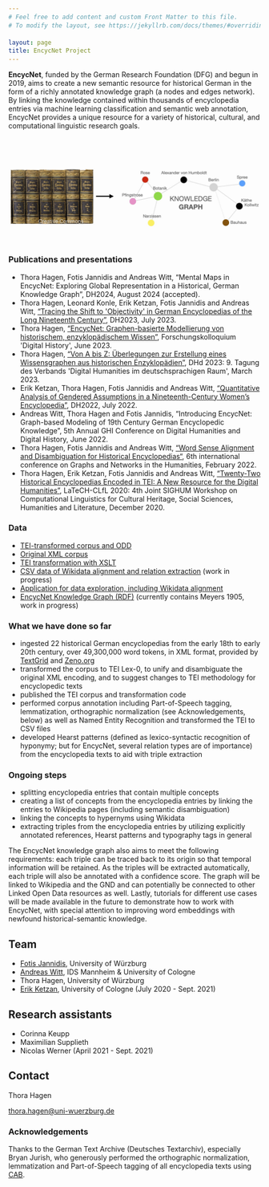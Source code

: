 ```yaml
---
# Feel free to add content and custom Front Matter to this file.
# To modify the layout, see https://jekyllrb.com/docs/themes/#overriding-theme-defaults

layout: page
title: EncycNet Project
---
```


**EncycNet**, funded by the German Research Foundation (DFG) and begun in 2019, aims to
create a new semantic resource for historical German in the form of a richly annotated knowledge graph (a nodes and edges network). By linking the knowledge contained within thousands of encyclopedia entries via machine learning classification and semantic web annotation, EncycNet provides a unique resource for a variety of historical, cultural, and computational linguistic research goals.  
  
    

<img src="EncycNet website image top.jpg" alt="EncycNet - Knowledge Graph" width="900" align="center" style="margin-top: 60px"/>  

<p style="color:grey; margin-bottom: 60px; margin-left: 60px; margin-top: -20px; font-size: 10px; text-align: left"><a href="https://fr.wikipedia.org/wiki/Fichier:2020_11_04_004_Meyers_Konversations_Lexikon.jpg" style="color: #D5D5D5;
  background-color: transparent;">Creative Commons</a></p>


### Publications and presentations

- Thora Hagen, Fotis Jannidis and Andreas Witt, “Mental Maps in EncycNet: Exploring Global Representation in a Historical, German Knowledge Graph”, DH2024, August 2024 (accepted).
- Thora Hagen, Leonard Konle, Erik Ketzan, Fotis Jannidis and Andreas Witt, [“Tracing the Shift to 'Objectivity' in German Encyclopedias of the Long Nineteenth Century”](https://zenodo.org/records/8107633), DH2023, July 2023.
- Thora Hagen, [“EncycNet: Graphen-basierte Modellierung von historischem, enzyklopädischem Wissen”](https://dhistory.hypotheses.org/5715), Forschungskolloquium 'Digital History', June 2023.
- Thora Hagen, [“Von A bis Z: Überlegungen zur Erstellung eines Wissensgraphen aus historischen Enzyklopädien”](https://zenodo.org/records/7715341), DHd 2023: 9. Tagung des Verbands 'Digital Humanities im deutschsprachigen Raum', March 2023.
- Erik Ketzan, Thora Hagen, Fotis Jannidis and Andreas Witt, [“Quantitative Analysis of Gendered Assumptions in a Nineteenth-Century Women’s Encyclopedia”](https://www.erikketzan.com/wp-content/uploads/2022/08/Ketzan_et_al_Gendered_Assumptions.pdf), DH2022, July 2022. 
- Andreas Witt, Thora Hagen and Fotis Jannidis, “Introducing EncycNet: Graph-based Modeling of 19th Century German Encyclopedic Knowledge”, 5th Annual GHI Conference on Digital Humanities and Digital History, June 2022.
- Thora Hagen, Fotis Jannidis and Andreas Witt, [“Word Sense Alignment and Disambiguation for Historical Encyclopedias“](https://graphentechnologien.hypotheses.org/files/2022/01/Word_Sense_Alignment_and_Disambiguation_for_Historical_etc-Hagen_Jannidis_Witt.pdf), 6th international conference on Graphs and Networks in the Humanities, February 2022.
- Thora Hagen, Erik Ketzan, Fotis Jannidis and Andreas Witt, [“Twenty-Two Historical Encyclopedias Encoded in TEI: A New Resource for the Digital Humanities”](https://www.aclweb.org/anthology/2020.latechclfl-1.13.pdf), LaTeCH-CLfL 2020: 4th Joint SIGHUM Workshop on Computational Linguistics for Cultural Heritage, Social Sciences, Humanities and Literature, December 2020.

### Data

- [TEI-transformed corpus and ODD](http://dx.doi.org/10.5281/zenodo.4039569)
- [Original XML corpus](http://dx.doi.org/10.5281/zenodo.4159491)
- [TEI transformation with XSLT](https://github.com/EncycNet/Encyc-Transformation)
- [CSV data of Wikidata alignment and relation extraction](https://github.com/EncycNet/Encyc-Relations) (work in progress)
- [Application for data exploration, including Wikidata alignment](http://encycnet.digital-humanities.de)
- [EncycNet Knowledge Graph (RDF)](http://dx.doi.org/10.5281/zenodo.10219192) (currently contains Meyers 1905, work in progress)

### What we have done so far

- ingested 22 historical German encyclopedias from the early 18th to early 20th century, over 49,300,000 word tokens, in XML format, provided by [TextGrid](https://textgrid.de) and [Zeno.org](http://www.zeno.org)
- transformed the corpus to TEI Lex-0, to unify and disambiguate the original XML encoding, and to suggest changes to  TEI methodology for  encyclopedic texts
- published the TEI corpus and transformation code
- performed corpus annotation including Part-of-Speech tagging, lemmatization, orthographic normalization (see Acknowledgements, below) as well as Named Entity Recognition and transformed the TEI to CSV files
- developed Hearst patterns (defined as lexico-syntactic recognition of hyponymy; but for EncycNet, several relation types are of importance) from the encyclopedia texts to aid with triple extraction

### Ongoing steps

- splitting encyclopedia entries that contain multiple concepts
- creating a list of concepts from the encyclopedia entries by linking the entries to Wikipedia pages (including semantic disambiguation)
- linking the concepts to hypernyms using Wikidata
- extracting triples from the encyclopedia entries by utilizing explicitly annotated references, Hearst patterns and typography tags in general

The EncycNet knowledge graph also aims to meet the following requirements: each triple can be traced back to its origin so that temporal information will be retained. As the triples will be extracted automatically, each triple will also be annotated with a confidence score. The graph will be linked to Wikipedia and the GND and can potentially be connected to other Linked Open Data resources as well. Lastly, tutorials for different use cases will be made available in the future to demonstrate how to work with EncycNet, with special attention to improving word embeddings with newfound historical-semantic knowledge.
  
## Team

- [Fotis Jannidis](http://www.jannidis.de), University of Würzburg
- [Andreas Witt](https://www1.ids-mannheim.de/digspra/personal/witt.html), IDS Mannheim & University of Cologne
- Thora Hagen, University of Würzburg
- [Erik Ketzan](https://www.erikketzan.com), University of Cologne (July 2020 - Sept. 2021)

## Research assistants

- Corinna Keupp
- Maximilian Supplieth
- Nicolas Werner (April 2021 - Sept. 2021)


## Contact

Thora Hagen

<thora.hagen@uni-wuerzburg.de>

### Acknowledgements

Thanks to the German Text Archive (Deutsches Textarchiv), especially Bryan Jurish, who
generously performed the orthographic normalization, lemmatization and Part-of-Speech tagging of all encyclopedia texts using [CAB](https://kaskade.dwds.de/~moocow/software/DTA-CAB/doc/html/DTA.CAB.WebServiceHowto.html).
